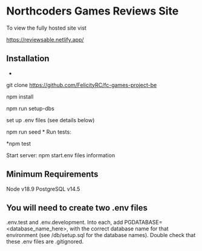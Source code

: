 # Northcoders Games Reviews Site

To view the fully hosted site vist

https://reviewsable.netlify.app/

## Installation
*
git clone https://github.com/FelicityRC/fc-games-project-be

npm install

npm run setup-dbs

set up .env files (see details below)

npm run seed
*
Run tests: 

*npm test

Start server: npm start.env files information


## Minimum Requirements

Node v18.9
PostgreSQL v14.5


## You will need to create two .env files

.env.test and .env.development. 
Into each, add PGDATABASE=<database_name_here>, with the correct database name for that environment (see /db/setup.sql for the database names). Double check that these .env files are .gitignored.
